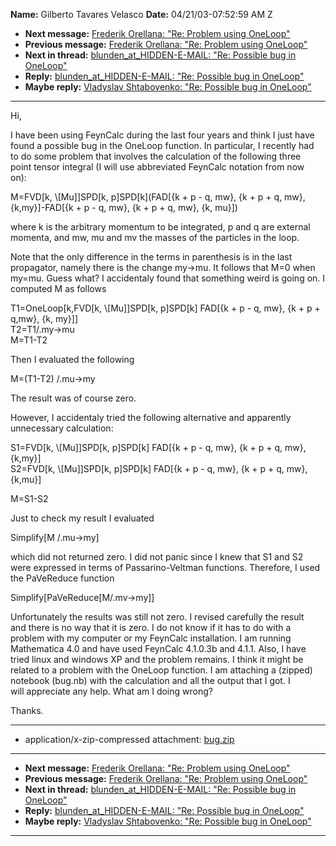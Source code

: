 **Name:** Gilberto Tavares Velasco
**Date:** 04/21/03-07:52:59 AM Z

  - **Next message:** [Frederik Orellana: "Re: Problem using
    OneLoop"](0130.html)
  - **Previous message:** [Frederik Orellana: "Re: Problem using
    OneLoop"](0128.html)
  - **Next in thread:** [blunden_at_HIDDEN-E-MAIL: "Re: Possible bug in
    OneLoop"](0131.html)
  - **Reply:** [blunden_at_HIDDEN-E-MAIL: "Re: Possible bug in
    OneLoop"](0131.html)
  - **Maybe reply:** [Vladyslav Shtabovenko: "Re: Possible bug in
    OneLoop"](1150.html)

-----

Hi,  

I have been using FeynCalc during the last four years and think I just
have  
found a possible bug in the OneLoop function. In particular, I recently
had  
to do some problem that involves the calculation of the following
three  
point tensor integral (I will use abbreviated FeynCalc notation from
now  
on):  

M=FVD[k, \\[Mu]]SPD[k,
p]SPD[k](FAD[{k + p - q, mw}, {k + p + q, mw},  
{k,my}]-FAD[{k + p - q, mw}, {k + p + q, mw}, {k, mu}])  

where k is the arbitrary momentum to be integrated, p and q are
external  
momenta, and mw, mu and mv the masses of the particles in the loop.  

Note that the only difference in the terms in parenthesis is in the
last  
propagator, namely there is the change my-\>mu. It follows that M=0
when  
my=mu. Guess what? I accidentaly found that something weird is going on.
I  
computed M as follows  

T1=OneLoop[k,FVD[k, \\[Mu]]SPD[k,
p]SPD[k] FAD[{k + p - q, mw}, {k + p +  
q,mw}, {k, my}]]  
T2=T1/.my-\>mu  
M=T1-T2  

Then I evaluated the following  

M=(T1-T2) /.mu-\>my  

The result was of course zero.  

However, I accidentaly tried the following alternative and apparently  
unnecessary calculation:  

S1=FVD[k, \\[Mu]]SPD[k, p]SPD[k]
FAD[{k + p - q, mw}, {k + p + q, mw},{k,my}]  
S2=FVD[k, \\[Mu]]SPD[k, p]SPD[k]
FAD[{k + p - q, mw}, {k + p + q, mw},{k,mu}]  

M=S1-S2  

Just to check my result I evaluated  

Simplify[M /.mu-\>my]  

which did not returned zero. I did not panic since I knew that S1 and
S2  
were expressed in terms of Passarino-Veltman functions. Therefore, I
used  
the PaVeReduce function  

Simplify[PaVeReduce[M/.mv-\>my]]  

Unfortunately the results was still not zero. I revised carefully the
result  
and there is no way that it is zero. I do not know if it has to do with
a  
problem with my computer or my FeynCalc installation. I am running  
Mathematica 4.0 and have used FeynCalc 4.1.0.3b and 4.1.1. Also, I
have  
tried linux and windows XP and the problem remains. I think it might
be  
related to a problem with the OneLoop function. I am attaching a
(zipped)  
notebook (bug.nb) with the calculation and all the output that I got.
I  
will appreciate any help. What am I doing wrong?  

Thanks.  

-----

  - application/x-zip-compressed attachment:
    [bug.zip](att-0129/01-bug.zip)

-----

  - **Next message:** [Frederik Orellana: "Re: Problem using
    OneLoop"](0130.html)
  - **Previous message:** [Frederik Orellana: "Re: Problem using
    OneLoop"](0128.html)
  - **Next in thread:** [blunden_at_HIDDEN-E-MAIL: "Re: Possible bug in
    OneLoop"](0131.html)
  - **Reply:** [blunden_at_HIDDEN-E-MAIL: "Re: Possible bug in
    OneLoop"](0131.html)
  - **Maybe reply:** [Vladyslav Shtabovenko: "Re: Possible bug in
    OneLoop"](1150.html)

-----

